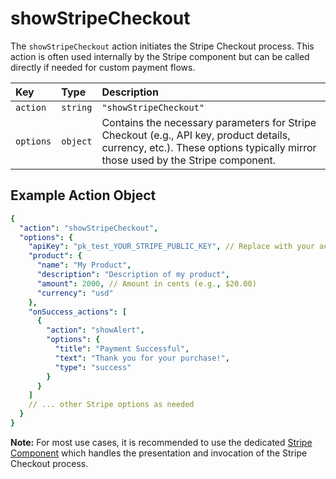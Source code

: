 # showStripeCheckout

The `showStripeCheckout` action initiates the Stripe Checkout process. This action is often used internally by the Stripe component but can be called directly if needed for custom payment flows.

| Key             | Type     | Description                                                                      |
| :-------------- | :------- | :------------------------------------------------------------------------------- |
| `action`        | `string` | `"showStripeCheckout"`                                                             |
| `options`       | `object` | Contains the necessary parameters for Stripe Checkout (e.g., API key, product details, currency, etc.). These options typically mirror those used by the Stripe component. |

## Example Action Object

```yaml
{
  "action": "showStripeCheckout",
  "options": {
    "apiKey": "pk_test_YOUR_STRIPE_PUBLIC_KEY", // Replace with your actual public key
    "product": {
      "name": "My Product",
      "description": "Description of my product",
      "amount": 2000, // Amount in cents (e.g., $20.00)
      "currency": "usd"
    },
    "onSuccess_actions": [
      {
        "action": "showAlert",
        "options": {
          "title": "Payment Successful",
          "text": "Thank you for your purchase!",
          "type": "success"
        }
      }
    ]
    // ... other Stripe options as needed
  }
}
```

**Note:** For most use cases, it is recommended to use the dedicated [Stripe Component](../../components-overview/payment-gateways/stripe.md) which handles the presentation and invocation of the Stripe Checkout process. 